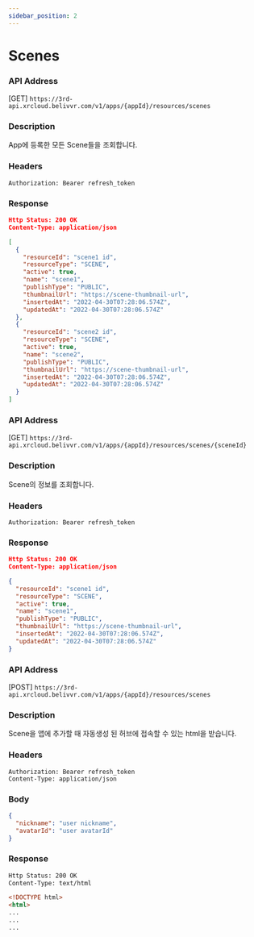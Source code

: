 ```yaml
---
sidebar_position: 2
---
```


# Scenes

### API Address

[GET] `https://3rd-api.xrcloud.belivvr.com/v1/apps/{appId}/resources/scenes`

### Description

App에 등록한 모든 Scene들을 조회합니다.

### Headers

```
Authorization: Bearer refresh_token
```

### Response

```json
Http Status: 200 OK
Content-Type: application/json

[
  {
    "resourceId": "scene1 id",
    "resourceType": "SCENE",
    "active": true,
    "name": "scene1",
    "publishType": "PUBLIC",
    "thumbnailUrl": "https://scene-thumbnail-url",
    "insertedAt": "2022-04-30T07:28:06.574Z",
    "updatedAt": "2022-04-30T07:28:06.574Z"
  },
  {
    "resourceId": "scene2 id",
    "resourceType": "SCENE",
    "active": true,
    "name": "scene2",
    "publishType": "PUBLIC",
    "thumbnailUrl": "https://scene-thumbnail-url",
    "insertedAt": "2022-04-30T07:28:06.574Z",
    "updatedAt": "2022-04-30T07:28:06.574Z"
  }
]
```

### API Address

[GET] `https://3rd-api.xrcloud.belivvr.com/v1/apps/{appId}/resources/scenes/{sceneId}`

### Description

Scene의 정보를 조회합니다.

### Headers

```
Authorization: Bearer refresh_token
```

### Response

```json
Http Status: 200 OK
Content-Type: application/json

{
  "resourceId": "scene1 id",
  "resourceType": "SCENE",
  "active": true,
  "name": "scene1",
  "publishType": "PUBLIC",
  "thumbnailUrl": "https://scene-thumbnail-url",
  "insertedAt": "2022-04-30T07:28:06.574Z",
  "updatedAt": "2022-04-30T07:28:06.574Z"
}
```

### API Address

[POST] `https://3rd-api.xrcloud.belivvr.com/v1/apps/{appId}/resources/scenes`

### Description

Scene을 앱에 추가할 때 자동생성 된 허브에 접속할 수 있는 html을 받습니다.

### Headers

```
Authorization: Bearer refresh_token
Content-Type: application/json
```

### Body

```json
{
  "nickname": "user nickname",
  "avatarId": "user avatarId"
}
```

### Response

```html
Http Status: 200 OK
Content-Type: text/html

<!DOCTYPE html>
<html>
...
...
...
```

